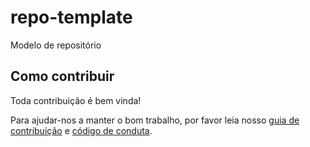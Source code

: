 # repo-template

Modelo de repositório

## Como contribuir

Toda contribuição é bem vinda!

Para ajudar-nos a manter o bom trabalho, por favor leia nosso
[guia de contribuição](.github/CONTRIBUTING.md) e
[código de conduta](.github/CODE_OF_CONDUCT.md).
